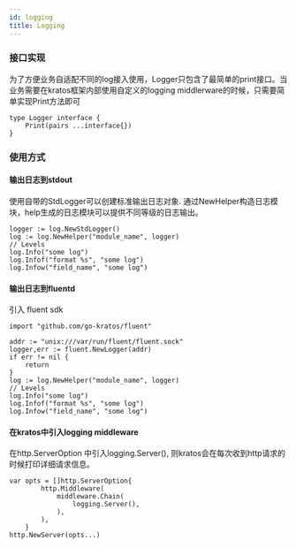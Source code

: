 ```yaml
---
id: logging
title: Logging
---
```


### 接口实现 

为了方便业务自适配不同的log接入使用，Logger只包含了最简单的print接口。当业务需要在kratos框架内部使用自定义的logging middlerware的时候，只需要简单实现Print方法即可

```
type Logger interface {
	Print(pairs ...interface{})
}
```
### 使用方式

#### 输出日志到stdout

使用自带的StdLogger可以创建标准输出日志对象. 通过NewHelper构造日志模块，help生成的日志模块可以提供不同等级的日志输出。

```
logger := log.NewStdLogger()
log := log.NewHelper("module_name", logger)
// Levels
log.Info("some log")
log.Infof("format %s", "some log")
log.Infow("field_name", "some log")
```

#### 输出日志到fluentd

引入 fluent sdk

```
import "github.com/go-kratos/fluent"

addr := "unix:///var/run/fluent/fluent.sock"
logger,err := fluent.NewLogger(addr)
if err != nil {
    return 
}
log := log.NewHelper("module_name", logger)
// Levels
log.Info("some log")
log.Infof("format %s", "some log")
log.Infow("field_name", "some log")
```

#### 在kratos中引入logging middleware

在http.ServerOption 中引入logging.Server(), 则kratos会在每次收到http请求的时候打印详细请求信息。

```
var opts = []http.ServerOption{
		http.Middleware(
			middleware.Chain(
				logging.Server(),
			),
		),
	}
http.NewServer(opts...)
```



